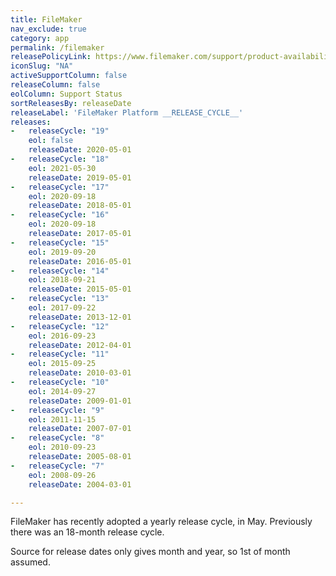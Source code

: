 ```yaml
---
title: FileMaker
nav_exclude: true
category: app
permalink: /filemaker
releasePolicyLink: https://www.filemaker.com/support/product-availability.html
iconSlug: "NA"
activeSupportColumn: false
releaseColumn: false
eolColumn: Support Status
sortReleasesBy: releaseDate
releaseLabel: 'FileMaker Platform __RELEASE_CYCLE__'
releases:
-   releaseCycle: "19"
    eol: false
    releaseDate: 2020-05-01
-   releaseCycle: "18"
    eol: 2021-05-30
    releaseDate: 2019-05-01
-   releaseCycle: "17"
    eol: 2020-09-18
    releaseDate: 2018-05-01
-   releaseCycle: "16"
    eol: 2020-09-18
    releaseDate: 2017-05-01
-   releaseCycle: "15"
    eol: 2019-09-20
    releaseDate: 2016-05-01
-   releaseCycle: "14"
    eol: 2018-09-21
    releaseDate: 2015-05-01
-   releaseCycle: "13"
    eol: 2017-09-22
    releaseDate: 2013-12-01
-   releaseCycle: "12"
    eol: 2016-09-23
    releaseDate: 2012-04-01
-   releaseCycle: "11"
    eol: 2015-09-25
    releaseDate: 2010-03-01
-   releaseCycle: "10"
    eol: 2014-09-27
    releaseDate: 2009-01-01
-   releaseCycle: "9"
    eol: 2011-11-15
    releaseDate: 2007-07-01
-   releaseCycle: "8"
    eol: 2010-09-23
    releaseDate: 2005-08-01
-   releaseCycle: "7"
    eol: 2008-09-26
    releaseDate: 2004-03-01

---
```


FileMaker has recently adopted a yearly release cycle, in May. Previously there was an 18-month release cycle.

Source for release dates only gives month and year, so 1st of month assumed.
